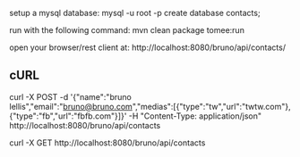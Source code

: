 
setup a mysql database:
mysql -u root -p
create database contacts;


run with the following command:
mvn clean package tomee:run

open your browser/rest client at:
http://localhost:8080/bruno/api/contacts/


cURL
----
curl -X POST -d '{"name":"bruno lellis","email":"bruno@bruno.com","medias":[{"type":"tw","url":"twtw.com"},{"type":"fb","url":"fbfb.com"}]}' -H "Content-Type: application/json" http://localhost:8080/bruno/api/contacts

curl -X GET http://localhost:8080/bruno/api/contacts